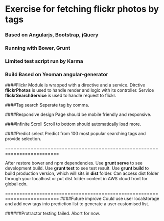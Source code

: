 # Exercise for fetching flickr photos by tags

### Based on Angularjs, Bootstrap, jQuery
### Running with Bower, Grunt
### Limited test script run by Karma
### Build Based on Yeoman angular-generator

####Flickr Module is wrapped with a directive and a service.
Dirctive **flickrPhotos** is used to handle render and logic with its controller.
Service **flickrSearchService** is used to handle request to flickr.

####Tag search
Seperate tag by comma.

####Responsive design
Page should be mobile friendly and responsive.

####Infinite Scroll
Scroll to bottom should automatically load more.

####Predict select
Predict from 100 most popular searching tags and provide selection.

=========================================================================

After restore bower and npm dependencies.
Use **grunt serve** to see development build.
Use **grunt test** to see test result.
Use **grunt build** to build production version, which will sits in **dist** folder.
Can access dist folder through your localhost or put dist folder content in AWS cloud front for global cdn.

=========================================================================
####Future improve
Could use user localstorage and add new tags into prediction list to generate a user customised list.

######Protractor testing failed. Abort for now.
